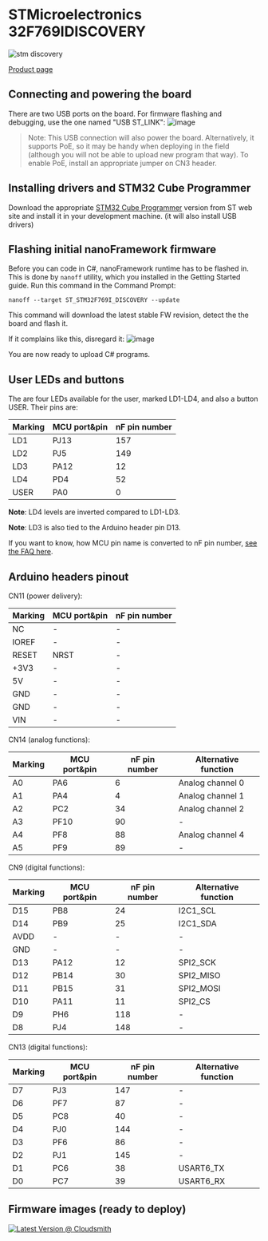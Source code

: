# STMicroelectronics 32F769IDISCOVERY

![stm discovery](../../images/reference-targets/stm32f769i-disco.jpg)

[Product page](https://www.st.com/en/evaluation-tools/32f769idiscovery.html)

## Connecting and powering the board

There are two USB ports on the board. For firmware flashing and debugging, use the one named "USB ST_LINK":
![image](https://user-images.githubusercontent.com/71982803/132203876-38002367-37d2-49e0-b6c4-d417352cd6a6.png)

>Note: This USB connection will also power the board. Alternatively, it supports PoE, so it may be handy when deploying in the field (although you will not be able to upload new program that way). To enable PoE, install an appropriate jumper on CN3 header.

## Installing drivers and STM32 Cube Programmer

Download the appropriate [STM32 Cube Programmer](https://www.st.com/en/development-tools/stm32cubeprog.html) version from ST web site and install it in your development machine. (it will also install USB drivers)

## Flashing initial nanoFramework firmware

Before you can code in C#, nanoFramework runtime has to be flashed in. This is done by `nanoff` utility, which you installed in the Getting Started guide. Run this command in the Command Prompt:

`nanoff --target ST_STM32F769I_DISCOVERY --update`

This command will download the latest stable FW revision, detect the the board and flash it.

If it complains like this, disregard it:
![image](https://user-images.githubusercontent.com/71982803/132205447-64ad0120-7477-4a49-8a03-feefce789a57.png)

You are now ready to upload C# programs.

## User LEDs and buttons

The are four LEDs available for the user, marked LD1-LD4, and also a button USER. Their pins are:

|Marking|MCU port&pin|nF pin number|
|---|---|---|
|LD1|PJ13|157|
|LD2|PJ5|149|
|LD3|PA12|12|
|LD4|PD4|52|
|USER|PA0|0|

**Note**: LD4 levels are inverted compared to LD1-LD3.

**Note**: LD3 is also tied to the Arduino header pin D13.

If you want to know, how MCU pin name is converted to nF pin number, [see the FAQ here](https://docs.nanoframework.net/content/faq/working-with-stm32-targets.html).

## Arduino headers pinout

CN11 (power delivery):

|Marking|MCU port&pin|nF pin number|
|---|---|---|
|NC|-|-|
|IOREF|-|-|
|RESET|NRST|-|
|+3V3|-|-|
|5V|-|-|
|GND|-|-|
|GND|-|-|
|VIN|-|-|

CN14 (analog functions):

|Marking|MCU port&pin|nF pin number|Alternative function|
|---|---|---|---|
|A0|PA6|6|Analog channel 0|
|A1|PA4|4|Analog channel 1|
|A2|PC2|34|Analog channel 2|
|A3|PF10|90|-|
|A4|PF8|88|Analog channel 4|
|A5|PF9|89|-|

CN9 (digital functions):

|Marking|MCU port&pin|nF pin number|Alternative function|
|---|---|---|---|
|D15|PB8|24|I2C1_SCL|
|D14|PB9|25|I2C1_SDA|
|AVDD|-|-|-|
|GND|-|-|-|
|D13|PA12|12|SPI2_SCK|
|D12|PB14|30|SPI2_MISO|
|D11|PB15|31|SPI2_MOSI|
|D10|PA11|11|SPI2_CS|
|D9|PH6|118|-|
|D8|PJ4|148|-|

CN13 (digital functions):

|Marking|MCU port&pin|nF pin number|Alternative function|
|---|---|---|---|
|D7|PJ3|147|-|
|D6|PF7|87|-|
|D5|PC8|40|-|
|D4|PJ0|144|-|
|D3|PF6|86|-|
|D2|PJ1|145|-|
|D1|PC6|38|USART6_TX|
|D0|PC7|39|USART6_RX|

## Firmware images (ready to deploy)

[![Latest Version @ Cloudsmith](https://api-prd.cloudsmith.io/v1/badges/version/net-nanoframework/nanoframework-images/raw/ST_STM32F769I_DISCOVERY/latest/x/?render=true)](https://cloudsmith.io/~net-nanoframework/repos/nanoframework-images/packages/detail/raw/ST_STM32F769I_DISCOVERY/latest/)
